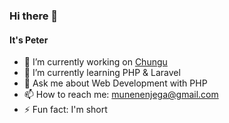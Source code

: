 ### Hi there 👋
#### It's Peter
- 🔭 I’m currently working on [Chungu](https://chungu.co.ke/)
- 🌱 I’m currently learning PHP & Laravel
- 💬 Ask me about Web Development with PHP
- 📫 How to reach me: munenenjega@gmail.com
- ⚡ Fun fact: I'm short
